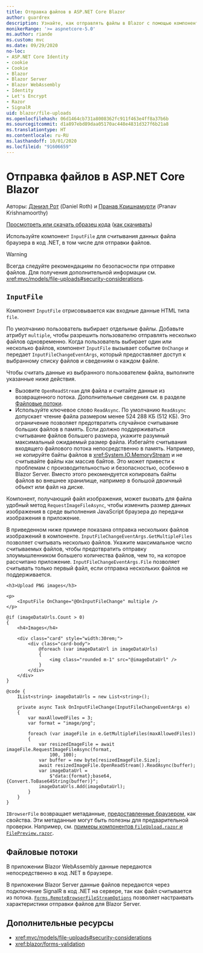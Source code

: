 ```yaml
---
title: Отправка файлов в ASP.NET Core Blazor
author: guardrex
description: Узнайте, как отправлять файлы в Blazor с помощью компонента InputFile.
monikerRange: '>= aspnetcore-5.0'
ms.author: riande
ms.custom: mvc
ms.date: 09/29/2020
no-loc:
- ASP.NET Core Identity
- cookie
- Cookie
- Blazor
- Blazor Server
- Blazor WebAssembly
- Identity
- Let's Encrypt
- Razor
- SignalR
uid: blazor/file-uploads
ms.openlocfilehash: 06d1464cb731a8008362fc911f463e4ff8a37b6b
ms.sourcegitcommit: d1a897ebd89daa05170ac448e4831d327f6b21a8
ms.translationtype: HT
ms.contentlocale: ru-RU
ms.lasthandoff: 10/01/2020
ms.locfileid: "91606659"
---
```

# <a name="aspnet-core-no-locblazor-file-uploads"></a>Отправка файлов в ASP.NET Core Blazor

Авторы: [Дэниэл Рот](https://github.com/danroth27) (Daniel Roth) и [Пранав Кришнамурти](https://github.com/pranavkm) (Pranav Krishnamoorthy)

[Просмотреть или скачать образец кода](https://github.com/dotnet/AspNetCore.Docs/tree/master/aspnetcore/blazor/file-uploads/samples/) ([как скачивать](xref:index#how-to-download-a-sample))

Используйте компонент `InputFile` для считывания данных файла браузера в код .NET, в том числе для отправки файлов.

> [!WARNING]
> Всегда следуйте рекомендациям по безопасности при отправке файлов. Для получения дополнительной информации см. <xref:mvc/models/file-uploads#security-considerations>.

## <a name="inputfile-component"></a>`InputFile`

Компонент `InputFile` отрисовывается как входные данные HTML типа `file`.

По умолчанию пользователь выбирает отдельные файлы. Добавьте атрибут `multiple`, чтобы разрешить пользователю отправлять несколько файлов одновременно. Когда пользователь выбирает один или несколько файлов, компонент `InputFile` вызывает событие `OnChange` и передает `InputFileChangeEventArgs`, который предоставляет доступ к выбранному списку файлов и сведениям о каждом файле.

Чтобы считать данные из выбранного пользователем файла, выполните указанные ниже действия.

* Вызовите `OpenReadStream` для файла и считайте данные из возвращенного потока. Дополнительные сведения см. в разделе [Файловые потоки](#file-streams).
* Используйте ключевое слово `ReadAsync`. По умолчанию `ReadAsync` допускает чтение файла размером менее 524 288 КБ (512 КБ). Это ограничение позволяет предотвратить случайное считывание больших файлов в память. Если должно поддерживаться считывание файлов большего размера, укажите разумный максимальный ожидаемый размер файла. Избегайте считывания входящего файлового потока непосредственно в память. Например, не копируйте байты файлов в <xref:System.IO.MemoryStream> и не считывайте файлы как массив байтов. Это может привести к проблемам с производительностью и безопасностью, особенно в Blazor Server. Вместо этого рекомендуется копировать байты файлов во внешнее хранилище, например в большой двоичный объект или файл на диске.

Компонент, получающий файл изображения, может вызвать для файла удобный метод `RequestImageFileAsync`, чтобы изменить размер данных изображения в среде выполнения JavaScript браузера до передачи изображения в приложение.

В приведенном ниже примере показана отправка нескольких файлов изображений в компоненте. `InputFileChangeEventArgs.GetMultipleFiles` позволяет считывать несколько файлов. Укажите максимальное число считываемых файлов, чтобы предотвратить отправку злоумышленником большего количества файлов, чем то, на которое рассчитано приложение. `InputFileChangeEventArgs.File` позволяет считывать только первый файл, если отправка нескольких файлов не поддерживается.

```razor
<h3>Upload PNG images</h3>

<p>
    <InputFile OnChange="@OnInputFileChange" multiple />
</p>

@if (imageDataUrls.Count > 0)
{
    <h4>Images</h4>

    <div class="card" style="width:30rem;">
        <div class="card-body">
            @foreach (var imageDataUrl in imageDataUrls)
            {
                <img class="rounded m-1" src="@imageDataUrl" />
            }
        </div>
    </div>
}

@code {
    IList<string> imageDataUrls = new List<string>();

    private async Task OnInputFileChange(InputFileChangeEventArgs e)
    {
        var maxAllowedFiles = 3;
        var format = "image/png";

        foreach (var imageFile in e.GetMultipleFiles(maxAllowedFiles))
        {
            var resizedImageFile = await imageFile.RequestImageFileAsync(format, 
                100, 100);
            var buffer = new byte[resizedImageFile.Size];
            await resizedImageFile.OpenReadStream().ReadAsync(buffer);
            var imageDataUrl = 
                $"data:{format};base64,{Convert.ToBase64String(buffer)}";
            imageDataUrls.Add(imageDataUrl);
        }
    }
}
```

`IBrowserFile` возвращает метаданные, [предоставленные браузером](https://developer.mozilla.org/docs/Web/API/File#Instance_properties), как свойства. Эти метаданные могут быть полезны для предварительной проверки. Например, см. [примеры компонентов `FileUpload.razor` и `FilePreview.razor`](https://github.com/dotnet/AspNetCore.Docs/tree/master/aspnetcore/blazor/file-uploads/samples/).

## <a name="file-streams"></a>Файловые потоки

В приложении Blazor WebAssembly данные передаются непосредственно в код .NET в браузере.

В приложении Blazor Server данные файлов передаются через подключение SignalR в код .NET на сервере, так как файл считывается из потока. [`Forms.RemoteBrowserFileStreamOptions`](https://github.com/dotnet/aspnetcore/blob/master/src/Components/Web/src/Forms/InputFile/RemoteBrowserFileStreamOptions.cs) позволяет настраивать характеристики отправки файлов для Blazor Server.

## <a name="additional-resources"></a>Дополнительные ресурсы

* <xref:mvc/models/file-uploads#security-considerations>
* <xref:blazor/forms-validation>
